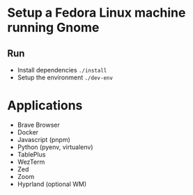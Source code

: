 # Setup a Fedora Linux machine running Gnome

## Run

- Install dependencies `./install`
- Setup the environment `./dev-env`

# Applications

- Brave Browser
- Docker
- Javascript (pnpm)
- Python (pyenv, virtualenv)
- TablePlus
- WezTerm
- Zed
- Zoom
- Hyprland (optional WM)
